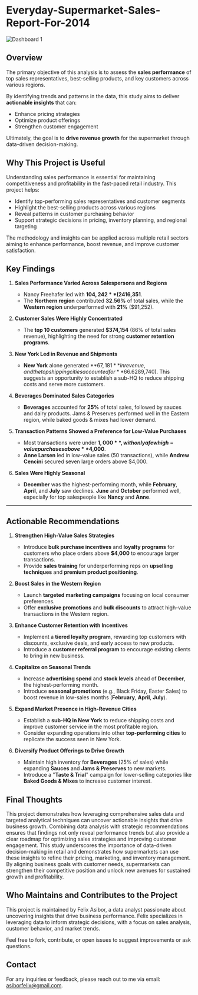 # Everyday-Supermarket-Sales-Report-For-2014
![Dashboard 1](https://github.com/user-attachments/assets/a9d9adf6-636c-4be2-aed6-013f358097e8)

## Overview

The primary objective of this analysis is to assess the **sales performance** of top sales representatives, best-selling products, and key customers across various regions. 

By identifying trends and patterns in the data, this study aims to deliver **actionable insights** that can:

- Enhance pricing strategies  
- Optimize product offerings  
- Strengthen customer engagement  

Ultimately, the goal is to **drive revenue growth** for the supermarket through data-driven decision-making.


## Why This Project is Useful

Understanding sales performance is essential for maintaining competitiveness and profitability in the fast-paced retail industry. This project helps:

- Identify top-performing sales representatives and customer segments  
- Highlight the best-selling products across various regions  
- Reveal patterns in customer purchasing behavior  
- Support strategic decisions in pricing, inventory planning, and regional targeting  

The methodology and insights can be applied across multiple retail sectors aiming to enhance performance, boost revenue, and improve customer satisfaction.

## Key Findings

1. **Sales Performance Varied Across Salespersons and Regions**
   - Nancy Freehafer led with **$104,242** (24% of total sales), while Jan Kotas was the lowest performer with **$16,351**.
   - The **Northern region** contributed **32.56%** of total sales, while the **Western region** underperformed with **21%** ($91,252).

2. **Customer Sales Were Highly Concentrated**
   - The **top 10 customers** generated **$374,154** (86% of total sales revenue), highlighting the need for strong **customer retention programs**.

3. **New York Led in Revenue and Shipments**
   - **New York** alone generated **$67,181** in revenue, and the top shipping cities accounted for **66.6%** of total sales ($289,740). This suggests an opportunity to establish a sub-HQ to reduce shipping costs and serve more customers.

4. **Beverages Dominated Sales Categories**
   - **Beverages** accounted for **25%** of total sales, followed by sauces and dairy products. Jams & Preserves performed well in the Eastern region, while baked goods & mixes had lower demand.

5. **Transaction Patterns Showed a Preference for Low-Value Purchases**
   - Most transactions were under **$1,000**, with only a few high-value purchases above **$4,000**.
   - **Anne Larsen** led in low-value sales (50 transactions), while **Andrew Cencini** secured seven large orders above $4,000.

6. **Sales Were Highly Seasonal**
   - **December** was the highest-performing month, while **February**, **April**, and **July** saw declines. **June** and **October** performed well, especially for top salespeople like **Nancy** and **Anne**.

---

## Actionable Recommendations

1. **Strengthen High-Value Sales Strategies**
   - Introduce **bulk purchase incentives** and **loyalty programs** for customers who place orders above **$4,000** to encourage larger transactions.
   - Provide **sales training** for underperforming reps on **upselling techniques** and **premium product positioning**.

2. **Boost Sales in the Western Region**
   - Launch **targeted marketing campaigns** focusing on local consumer preferences.
   - Offer **exclusive promotions** and **bulk discounts** to attract high-value transactions in the Western region.

3. **Enhance Customer Retention with Incentives**
   - Implement a **tiered loyalty program**, rewarding top customers with discounts, exclusive deals, and early access to new products.
   - Introduce a **customer referral program** to encourage existing clients to bring in new business.

4. **Capitalize on Seasonal Trends**
   - Increase **advertising spend** and **stock levels** ahead of **December**, the highest-performing month.
   - Introduce **seasonal promotions** (e.g., Black Friday, Easter Sales) to boost revenue in low-sales months (**February**, **April**, **July**).

5. **Expand Market Presence in High-Revenue Cities**
   - Establish a **sub-HQ in New York** to reduce shipping costs and improve customer service in the most profitable region.
   - Consider expanding operations into other **top-performing cities** to replicate the success seen in New York.

6. **Diversify Product Offerings to Drive Growth**
   - Maintain high inventory for **Beverages** (25% of sales) while expanding **Sauces** and **Jams & Preserves** to new markets.
   - Introduce a "**Taste & Trial**" campaign for lower-selling categories like **Baked Goods & Mixes** to increase customer interest.
  

   
## Final Thoughts

This project demonstrates how leveraging comprehensive sales data and targeted analytical techniques can uncover actionable insights that drive business growth. Combining data analysis with strategic recommendations ensures that findings not only reveal performance trends but also provide a clear roadmap for optimizing sales strategies and improving customer engagement. This study underscores the importance of data-driven decision-making in retail and demonstrates how supermarkets can use these insights to refine their pricing, marketing, and inventory management. By aligning business goals with customer needs, supermarkets can strengthen their competitive position and unlock new avenues for sustained growth and profitability.

## Who Maintains and Contributes to the Project

This project is maintained by Felix Asibor, a data analyst passionate about uncovering insights that drive business performance. Felix specializes in leveraging data to inform strategic decisions, with a focus on sales analysis, customer behavior, and market trends.

Feel free to fork, contribute, or open issues to suggest improvements or ask questions.

## Contact

For any inquiries or feedback, please reach out to me via email: [asiborfelix@gmail.com](mailto:asiborfelix@gmail.com).


